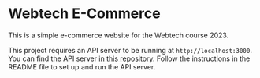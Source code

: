 # Webtech E-Commerce

This is a simple e-commerce website for the Webtech course 2023.

This project requires an API server to be running at `http://localhost:3000`. You can find the API server [in this repository](https://github.com/FabriBorgobello/webtech-api). Follow the instructions in the README file to set up and run the API server.
